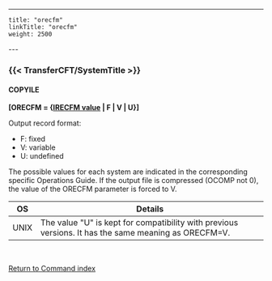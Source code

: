 ---
    title: "orecfm"
    linkTitle: "orecfm"
    weight: 2500
---<span id="orecfm"></span>

### {{< TransferCFT/SystemTitle  >}}

#### COPYILE

****[ORECFM = {<u>IRECFM value</u> &#124; F &#124;
V &#124; U}]****

Output record format:

- F:
    fixed
- V:
    variable
- U:
    undefined

The possible values for each system are indicated in the corresponding
specific Operations Guide. If the output file is compressed (OCOMP
not 0), the value of the ORECFM parameter is forced
to V.


| OS  | Details  |
| --- | --- |
| UNIX | The value "U" is kept for compatibility with previous versions. It has the same meaning as ORECFM=V. |


 

[Return to Command index](../../)
